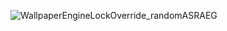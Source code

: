 ![WallpaperEngineLockOverride_randomASRAEG](https://github.com/user-attachments/assets/52e2c1bc-d767-469c-9a85-811c8bf37427)

